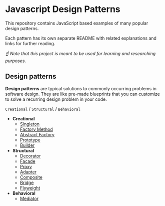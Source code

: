 # Javascript Design Patterns

This repository contains JavaScript based examples of many
popular design patterns.

Each pattern has its own separate README
with related explanations and links for further reading.


*☝ Note that this project is meant to be used for learning and researching purposes.*

## Design patterns

**Design patterns** are typical solutions to commonly occurring problems in software design. They are like pre-made blueprints that you can customize to solve a recurring design problem in your code.

`Creational` / `Structural` / `Behavioral`

* **Creational**
  * [Singleton](src/singleton)
  * [Factory Method](src/factory-method)
  * [Abstract Factory](src/abstract-factory)
  * [Prototype](src/prototype)
  * [Builder](src/builder)
* **Structural**
  * [Decorator](src/decorator)
  * [Facade](src/facade)
  * [Proxy](src/proxy)
  * [Adapter](src/adapter)
  * [Composite](src/composite)
  * [Bridge](src/bridge)
  * [Flyweight](src/flyweight)
* **Behavioral**
  * [Mediator](src/mediator)